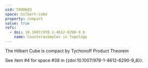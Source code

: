 ```yaml
---
uid: T000683
space: hilbert-cube
property: compact
value: true
refs:
  - doi: 10.1007/978-1-4612-6290-9_6
    name: Counterexamples in Topology
---
```

The Hilbert Cube is compact by Tychonoff Product Theorem

See item #4 for space #38 in {{doi:10.1007/978-1-4612-6290-9_6}}.
